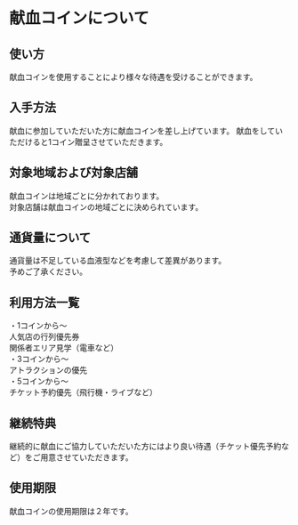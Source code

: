 # 献血コインについて

## 使い方
献血コインを使用することにより様々な待遇を受けることができます。  

## 入手方法
献血に参加していただいた方に献血コインを差し上げています。 
献血をしていただけると1コイン贈呈させていただきます。

## 対象地域および対象店舗
献血コインは地域ごとに分かれております。    
対象店舗は献血コインの地域ごとに決められています。  <br>

## 通貨量について
通貨量は不足している血液型などを考慮して差異があります。  
予めご了承ください。<br>


## 利用方法一覧
・1コインから～  
人気店の行列優先券  
関係者エリア見学（電車など）    
・3コインから～  
アトラクションの優先  
・5コインから～  
チケット予約優先（飛行機・ライブなど）  



## 継続特典
継続的に献血にご協力していただいた方にはより良い待遇（チケット優先予約など）をご用意させていただきます。  

## 使用期限
献血コインの使用期限は２年です。<br>
